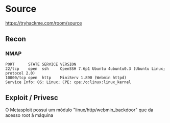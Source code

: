 # Source
https://tryhackme.com/room/source

## Recon

### NMAP

    PORT      STATE SERVICE VERSION
    22/tcp    open  ssh     OpenSSH 7.6p1 Ubuntu 4ubuntu0.3 (Ubuntu Linux; protocol 2.0)
    10000/tcp open  http    MiniServ 1.890 (Webmin httpd)
    Service Info: OS: Linux; CPE: cpe:/o:linux:linux_kernel

## Exploit / Privesc

O Metasploit possui um módulo "linux/http/webmin_backdoor" que da acesso root à máquina
